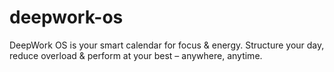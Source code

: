 # deepwork-os
DeepWork OS is your smart calendar for focus &amp; energy. Structure your day, reduce overload &amp; perform at your best – anywhere, anytime.
